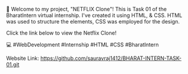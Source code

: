 🚀 Welcome to my project, "NETFLIX Clone"! This is Task 01 of the BharatIntern virtual internship. I've created it using HTML, & CSS. HTML was used to structure the elements, CSS was employed for the design.

Click the link below to view the Netflix Clone!

💻 #WebDevelopment #Internship #HTML #CSS #BharatIntern

Website Link: https://github.com/sauravraj1412/BHARAT-INTERN-TASK-01.git
